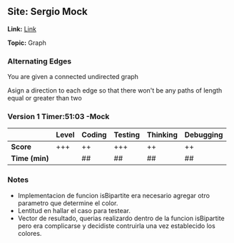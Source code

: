 ## Site: Sergio Mock

**Link:** [Link]()

**Topic:** Graph

### Alternating Edges

You are given a connected undirected graph

Asign a direction to each edge so that there won't be any paths of length equal or greater than two

### Version 1 Timer:51:03 -Mock

|           | Level | Coding | Testing | Thinking | Debugging  |
|-----------|-------|--------|---------|----------|------------|
| **Score** | +++   | ++     | +++     | ++       | ++         |
| **Time (min)** | | ## | ## | ## | ## |

### Notes
- Implementacion de funcion isBipartite era necesario agregar otro parametro que determine el color.
- Lentitud en hallar el caso para testear.
- Vector de resultado, querias realizardo dentro de la funcion isBipartite pero era complicarse
 y decidiste contruirla una vez establecido los colores.